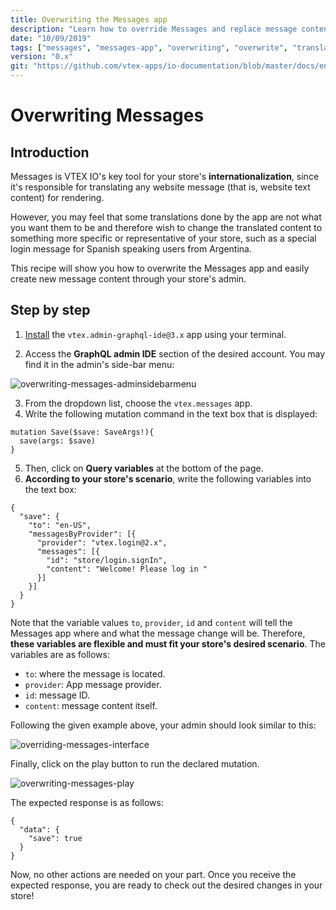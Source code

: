```yaml
---
title: Overwriting the Messages app
description: "Learn how to override Messages and replace message content translated by the app with your own."
date: "10/09/2019"
tags: ["messages", "messages-app", "overwriting", "overwrite", "translation"]
version: "0.x"
git: "https://github.com/vtex-apps/io-documentation/blob/master/docs/en/Recipes/store/creating-a-new-custom-page.md"
---
```


# Overwriting Messages

## Introduction

Messages is VTEX IO's key tool for your store's **internationalization**, since it's responsible for translating any website message (that is, website text content) for rendering. 

However, you may feel that some translations done by the app are not what you want them to be and therefore wish to change the translated content to something more specific or representative of your store, such as a special login message for Spanish speaking users from Argentina.

This recipe will show you how to overwrite the Messages app and easily create new message content through your store's admin.

## Step by step

1. [Install](https://vtex.io/docs/recipes/store/installing-an-app) the `vtex.admin-graphql-ide@3.x` app using your terminal.

2. Access the **GraphQL admin IDE** section of the desired account. You may find it in the admin's side-bar menu:

![overwriting-messages-adminsidebarmenu](https://user-images.githubusercontent.com/52087100/66516950-95d29a00-eab8-11e9-8cea-080fbdab84d5.png)

3. From the dropdown list, choose the `vtex.messages` app.
4. Write the following mutation command in the text box that is displayed:

```
mutation Save($save: SaveArgs!){
  save(args: $save)
}
```

5. Then, click on  __Query variables__ at the bottom of the page. 
6. **According to your store's scenario**, write the following variables into the text box:

```
{
  "save": {
    "to": "en-US",
    "messagesByProvider": [{
      "provider": "vtex.login@2.x",
      "messages": [{
        "id": "store/login.signIn",
        "content": "Welcome! Please log in "
      }]
    }]
  }
}
```

Note that the variable values `to`, `provider`, `id` and `content` will tell the Messages app where and what the message change will be. Therefore, **these variables are flexible and must fit your store's desired scenario**. The variables are as follows:

- `to`: where the message is located. 
- `provider`: App message provider. 
- `id`: message ID.
- `content`: message content itself. 

Following the given example above, your admin should look similar to this: 

![overriding-messages-interface](https://user-images.githubusercontent.com/52087100/66517040-bdc1fd80-eab8-11e9-8082-ab0c4bdc640e.png)

Finally, click on the play button to run the declared mutation. 

![overwriting-messages-play](https://user-images.githubusercontent.com/52087100/66517074-d29e9100-eab8-11e9-9d30-2fd4e91d4de1.png)

The expected response is as follows:

```
{
  "data": {
    "save": true
  }
}
```

Now, no other actions are needed on your part. Once you receive the expected response, you are ready to check out the desired changes in your store!
